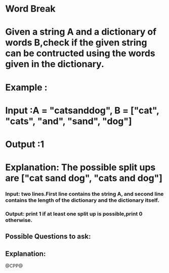 # Word Break 
# Given a string A and a dictionary of words B,check if the given string can be contructed using the words given in the dictionary.
# Example :
# Input :A = "catsanddog", B = ["cat", "cats", "and", "sand", "dog"]
# Output :1
# Explanation: The possible split ups are ["cat sand dog", "cats and dog"]
### Input: two lines.First line contains the string A, and second line contains the length of the dictionary and the dictionary itself.
### Output: print 1 if at least one split up is possible,print 0 otherwise.

## Possible Questions to ask:

## Explanation:

@CPP@
